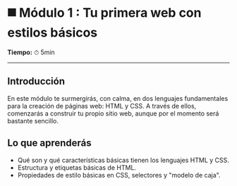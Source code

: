 # ◼️ Módulo 1 : Tu primera web con estilos básicos

**Tiempo:** ⏱ 5min

---

## Introducción

En este módulo te surmergirás, con calma, en dos lenguajes fundamentales para la creación de páginas web: HTML y CSS. A través de ellos, comenzarás a construir tu propio sitio web, aunque por el momento será bastante sencillo.

## Lo que aprenderás

* Qué son y qué características básicas tienen los lenguajes HTML y CSS.
* Estructura y etiquetas básicas de HTML.
* Propiedades de estilo básicas en CSS, selectores y "modelo de caja".
